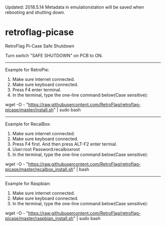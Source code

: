 Updated: 2018.5.14
Metadata in emulationstation will be saved when rebooting and shutting down.

# retroflag-picase
RetroFlag Pi-Case Safe Shutdown

Turn switch "SAFE SHUTDOWN" on PCB to ON.

--------------------

Example for RetroPie:
1. Make sure internet connected.
2. Make sure keyboard connected.
3. Press F4 enter terminal.
4. In the terminal, type the one-line command below(Case sensitive):

wget -O - "https://raw.githubusercontent.com/RetroFlag/retroflag-picase/master/install.sh" | sudo bash

--------------------

Example for RecalBox:
1. Make sure internet connected.
2. Make sure keyboard connected.
3. Press F4 first. And then press ALT-F2 enter termial.
4. User:root Password:recalboxroot
5. In the terminal, type the one-line command below(Case sensitive):

wget -O - "https://raw.githubusercontent.com/RetroFlag/retroflag-picase/master/recalbox_install.sh" | bash

--------------------

Example for Raspbian:
1. Make sure internet connected.
2. Make sure keyboard connected.
3. In the terminal, type the one-line command below(Case sensitive):

wget -O - "https://raw.githubusercontent.com/RetroFlag/retroflag-picase/master/raspbian_install.sh" | sudo bash
